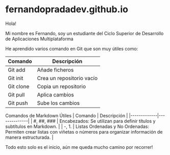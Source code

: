 # fernandopradadev.github.io

Hola!

Mi nombre es Fernando, soy un estudiante del Ciclo Superior de Desarrollo de Aplicaciones Multiplataforma

He aprendido varios comando en Git que son muy útiles como: 

| Comando    | Descripción   |
|-------------|--------------|
| Git add     |  Añade ficheros|
| Git init    |  Crea un repositorio vacío|
| Git clone   | Copia un repositorio|
| Git pull    | Aplica cambios|
| Git push    | Sube los cambios|

Comandos de Markdown Útiles 
| Comando    | Descripción   |
|-------------|--------------|
| #, ##, ###   | Encabezados: Se utilizan para definir títulos y subtítulos en Markdown. |
| -, 1.   |  Listas Ordenadas y No Ordenadas: Permiten crear listas con viñetas o números para organizar información de manera estructurada. |

Todo esto solo es el inicio, aún me queda mucho camino por recorrer!





